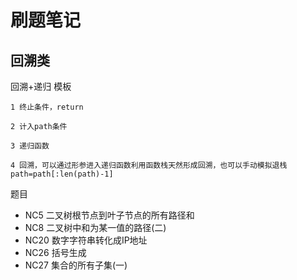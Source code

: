 # 刷题笔记

## 回溯类

回溯+递归 模板

```text
1 终止条件，return

2 计入path条件

3 递归函数

4 回溯，可以通过形参进入递归函数利用函数栈天然形成回溯，也可以手动模拟退栈path=path[:len(path)-1]
```

题目

* NC5 二叉树根节点到叶子节点的所有路径和
* NC8 二叉树中和为某一值的路径(二)
* NC20 数字字符串转化成IP地址
* NC26 括号生成
* NC27 集合的所有子集(一)
